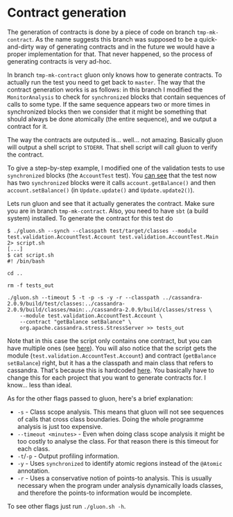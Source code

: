 # Contract generation

The generation of contracts is done by a piece of code on branch `tmp-mk-contract`.  As the name suggests this branch
was supposed to be a quick-and-dirty way of generating contracts and in the future we would have a proper implementation
for that.  That never happened, so the process of generating contracts is very ad-hoc.

In branch `tmp-mk-contract` gluon only knows how to generate contracts.  To actually run the test you need to get
back to `master`.  The way that the contract generation works is as follows: in this branch I modified the
`MonitorAnalysis` to check for `synchronized` blocks that contain sequences of calls to some type.
If the same sequence appears two or more times in synchronized blocks then we consider that it might be something that
should always be done atomically (the entire sequence), and we output a contract for it.

The way the contracts are outputed is... well... not amazing.  Basically gluon will output a shell script to `STDERR`.
That shell script will call gluon to verify the contract.

To give a step-by-step example, I modified one of the validation tests to use `synchronized` blocks (the `AccountTest`
test).  You [can see](https://github.com/trxsys/gluon/blob/f2ab14db14b829c6afe6795a295e847b4354af86/test/validation/AccountTest/Update.java#L6)
that the test now has two `synchronized` blocks were it calls `account.getBalance()` and then `account.setBalance()`
(in `Update.update()` and `Update.update2()`).  

Lets run gluon and see that it actually generates the contract.  Make sure you are in branch `tmp-mk-contract`.  Also,
you need to have `sbt` (a build system) installed.  To generate the contract for this test do

```text
$ ./gluon.sh --synch --classpath test/target/classes --module test.validation.AccountTest.Account test.validation.AccountTest.Main 2> script.sh
[...]
$ cat script.sh
#! /bin/bash

cd ..

rm -f tests_out

./gluon.sh --timeout 5 -t -p -s -y -r --classpath ../cassandra-2.0.9/build/test/classes:../cassandra-2.0.9/build/classes/main:../cassandra-2.0.9/build/classes/stress \
    --module test.validation.AccountTest.Account \
    --contract "getBalance setBalance" \
    org.apache.cassandra.stress.StressServer >> tests_out
```

Note that in this case the script only contains one contract, but you can have multiple ones (see [here](https://github.com/trxsys/gluon/blob/f2ab14db14b829c6afe6795a295e847b4354af86/results/cassandra_gen_script.sh)).  You will also
notice that the script gets the module (`test.validation.AccountTest.Account`) and contract (`getBalance setBalance`)
right, but it has a the classpath and main class that refers to cassandra.  That's because this is hardcoded [here](https://github.com/trxsys/gluon/blob/f2ab14db14b829c6afe6795a295e847b4354af86/src/main/java/gluon/analysis/monitor/MonitorAnalysis.java#L206).
You basically have to change this for each project that you want to generate contracts for.  I know... less than ideal.

As for the other flags passed to gluon, here's a brief explanation:

* `-s` - Class scope analysis.  This means that gluon will not see sequences of calls that cross class boundaries.
    Doing the whole programme analysis is just too expensive.
* `--timeout <minutes>` - Even when doing class scope analysis it might be too costly to analyse the class.  For that
    reason there is this timeout for each class.
* `-t`/`-p` - Output profiling information.
* `-y` - Uses `synchronized` to identify atomic regions instead of the `@Atomic` annotation.
* `-r` - Uses a conservative notion of points-to analysis.  This is usually necessary when the program under analysis
    dynamically loads classes, and therefore the points-to information would be incomplete.

To see other flags just run `./gluon.sh -h`.
